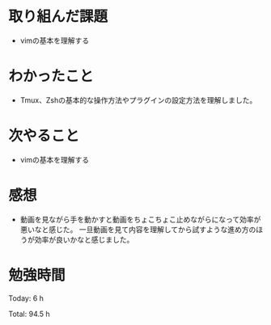 # 取り組んだ課題
- vimの基本を理解する

# わかったこと
- Tmux、Zshの基本的な操作方法やプラグインの設定方法を理解しました。
  
# 次やること
- vimの基本を理解する

# 感想
- 動画を見ながら手を動かすと動画をちょこちょこ止めながらになって効率が悪いなと感じた。
一旦動画を見て内容を理解してから試すような進め方のほうが効率が良いかなと感じました。

# 勉強時間
Today: 6 h

Total: 94.5 h
